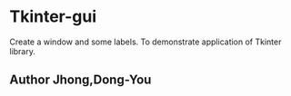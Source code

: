 # Tkinter-gui
Create a window and some labels.
To demonstrate application of Tkinter library.
## Author Jhong,Dong-You ##
